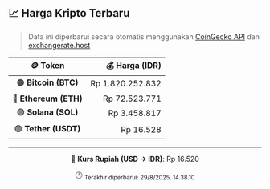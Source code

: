 

<!-- HARGA_KRIPTO -->
## 📈 Harga Kripto Terbaru

> Data ini diperbarui secara otomatis menggunakan [CoinGecko API](https://www.coingecko.com/) dan [exchangerate.host](https://exchangerate.host/)

<div align="center">

| 🪙 Token | 💰 Harga (IDR) |
|:------:|---------------:|
| 🟠 **Bitcoin (BTC)**   | Rp 1.820.252.832 |
| 🔵 **Ethereum (ETH)**  | Rp 72.523.771 |
| 🟣 **Solana (SOL)**    | Rp 3.458.817 |
| 🟢 **Tether (USDT)**   | Rp 16.528 |

---

💱 **Kurs Rupiah (USD → IDR)**: Rp 16.520

🕒 <sub>Terakhir diperbarui: 29/8/2025, 14.38.10</sub>

</div>
<!-- /HARGA_KRIPTO -->